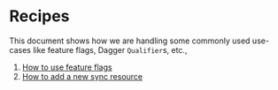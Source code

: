 # Recipes

This document shows how we are handling some commonly used use-cases like feature flags, Dagger `Qualifier`s, etc.,

1. [How to use feature flags](recipes/feature-flags.md)
2. [How to add a new sync resource](recipes/adding-sync-resource.md)
